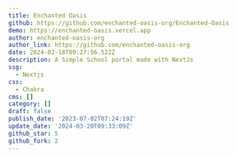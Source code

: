 ```yaml
---
title: Enchanted Oasis
github: https://github.com/enchanted-oasis-org/Enchanted-Oasis
demo: https://enchanted-oasis.vercel.app
author: enchanted-oasis-org
author_link: https://github.com/enchanted-oasis-org
date: 2024-02-18T09:27:56.522Z
description: A Simple School portal made with NextJs
ssg:
  - Nextjs
css:
  - Chakra
cms: []
category: []
draft: false
publish_date: '2023-07-02T07:24:19Z'
update_date: '2024-03-20T09:33:09Z'
github_star: 5
github_fork: 2
---
```

